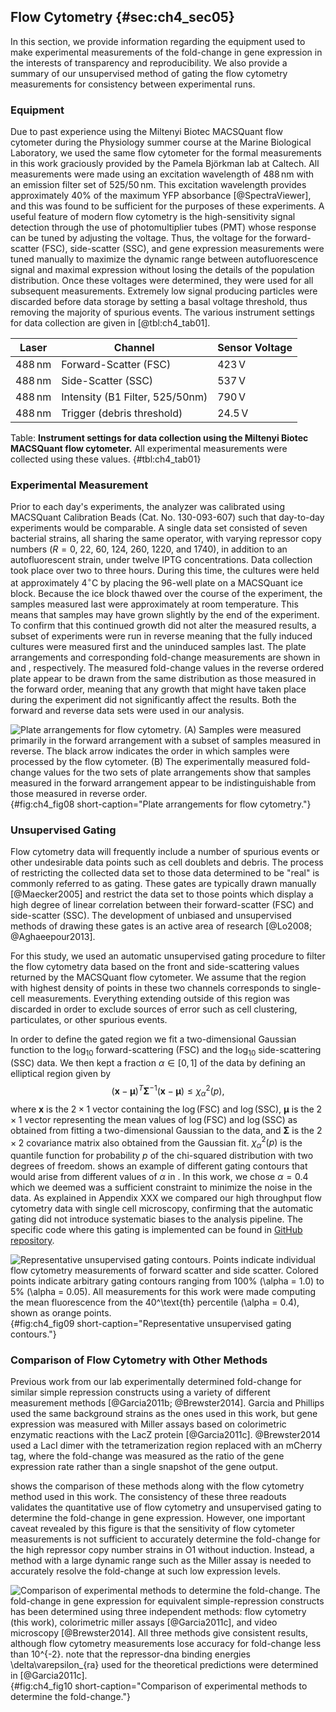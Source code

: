 ## Flow Cytometry {#sec:ch4_sec05}

In this section, we provide information regarding the equipment used to make
experimental measurements of the fold-change in gene expression in the interests
of transparency and reproducibility. We also provide a summary of our
unsupervised method of gating the flow cytometry measurements for consistency
between experimental runs.

### Equipment 

Due to past experience using the Miltenyi Biotec MACSQuant flow cytometer during
the Physiology summer course at the Marine Biological Laboratory, we used the
same flow cytometer for the formal measurements in this work graciously provided
by the Pamela Björkman lab at Caltech. All measurements were made using an
excitation wavelength of $488\,\text{nm}$ with an emission filter set of
525/$50\,\text{nm}$. This excitation wavelength provides approximately 40% of
the maximum YFP absorbance [@SpectraViewer], and this was found to be sufficient
for the purposes of these experiments. A useful feature of modern flow cytometry
is the high-sensitivity signal detection through the use of photomultiplier
tubes (PMT) whose response can be tuned by adjusting the voltage. Thus, the
voltage for the forward-scatter (FSC), side-scatter (SSC), and gene expression
measurements were tuned manually to maximize the dynamic range between
autofluorescence signal and maximal expression without losing the details of the
population distribution. Once these voltages were determined, they were used for
all subsequent measurements. Extremely low signal producing particles were
discarded before data storage by setting a basal voltage threshold, thus
removing the majority of spurious events. The various instrument settings for
data collection are given in [@tbl:ch4_tab01].

| **Laser**        | **Channel**                     | **Sensor Voltage** |
| ---------------- | ------------------------------- | ------------------ |
| $488\,\text{nm}$ | Forward-Scatter (FSC)           | $423\,\text{V}$    |
| $488\,\text{nm}$ | Side-Scatter (SSC)              | $537\,\text{V}$    |
| $488\,\text{nm}$ | Intensity (B1 Filter, 525/50nm) | $790\,\text{V}$    |
| $488\,\text{nm}$ | Trigger (debris threshold)      | $24.5\,\text{V}$   |
Table: **Instrument settings for data collection using the Miltenyi Biotec
MACSQuant flow cytometer.** All experimental measurements were collected using
these values. {#tbl:ch4_tab01}

### Experimental Measurement 

Prior to each day's experiments, the analyzer was calibrated using MACSQuant
Calibration Beads (Cat. No. 130-093-607) such that day-to-day experiments would
be comparable. A single data set consisted of seven bacterial strains, all
sharing the same operator, with varying repressor copy numbers ($R = 0$, 22, 60,
124, 260, 1220, and 1740), in addition to an autofluorescent strain, under
twelve IPTG concentrations. Data collection took place over two to three hours.
During this time, the cultures were held at approximately 4$^\circ$C by placing
the 96-well plate on a MACSQuant ice block. Because the ice block thawed over
the course of the experiment, the samples measured last were approximately at
room temperature. This means that samples may have grown slightly by the end of
the experiment. To confirm that this continued growth did not alter the measured
results, a subset of experiments were run in reverse meaning that the fully
induced cultures were measured first and the uninduced samples last. The plate
arrangements and corresponding fold-change measurements are shown in and ,
respectively. The measured fold-change values in the reverse ordered plate
appear to be drawn from the same distribution as those measured in the forward
order, meaning that any growth that might have taken place during the experiment
did not significantly affect the results. Both the forward and reverse data sets
were used in our analysis.

![**Plate arrangements for flow cytometry.** (A) Samples were measured primarily
in the forward arrangement with a subset of samples measured in reverse. The
black arrow indicates the order in which samples were processed by the flow
cytometer. (B) The experimentally measured fold-change values for the two sets
of plate arrangements show that samples measured in the forward arrangement
appear to be indistinguishable from those measured in reverse
order.](ch4_fig08){#fig:ch4_fig08 short-caption="Plate arrangements for flow
cytometry."}

### Unsupervised Gating 

Flow cytometry data will frequently include a number of spurious events or other
undesirable data points such as cell doublets and debris. The process of
restricting the collected data set to those data determined to be "real" is
commonly referred to as gating. These gates are typically drawn manually
[@Maecker2005] and restrict the data set to those points which display a high
degree of linear correlation between their forward-scatter (FSC) and
side-scatter (SSC). The development of unbiased and unsupervised methods of
drawing these gates is an active area of research [@Lo2008; @Aghaeepour2013].

For this study, we used an automatic unsupervised gating procedure to filter the
flow cytometry data based on the front and side-scattering values returned by
the MACSQuant flow cytometer. We assume that the region with highest density of
points in these two channels corresponds to single-cell measurements. Everything
extending outside of this region was discarded in order to exclude sources of
error such as cell clustering, particulates, or other spurious events.

In order to define the gated region we fit a two-dimensional Gaussian
function to the $\log_{10}$ forward-scattering (FSC) and the $\log_{10}$
side-scattering (SSC) data. We then kept a fraction $\alpha \in [0, 1]$
of the data by defining an elliptical region given by 
$$
\left(\boldsymbol{x} - \boldsymbol{\mu} \right)^T \boldsymbol{\Sigma}^{-1}
\left(\boldsymbol{x} - \boldsymbol{\mu} \right) \leq \chi^2_\alpha(p),
\label{eq:ch4_eq19}
$$
where $\boldsymbol{x}$ is the $2 \times 1$ vector containing the
$\log(\text{FSC})$ and $\log(\text{SSC})$, $\boldsymbol{\mu}$ is the $2 \times
1$ vector representing the mean values of $\log(\text{FSC})$ and
$\log(\text{SSC})$ as obtained from fitting a two-dimensional Gaussian to the
data, and $\boldsymbol{\Sigma}$ is the $2\times 2$ covariance matrix also
obtained from the Gaussian fit. $\chi^2_\alpha(p)$ is the quantile function for
probability $p$ of the chi-squared distribution with two degrees of freedom.
shows an example of different gating contours that would arise from different
values of $\alpha$ in . In this work, we chose $\alpha = 0.4$ which we deemed
was a sufficient constraint to minimize the noise in the data. As explained in
Appendix XXX we compared our high throughput flow cytometry data with single
cell microscopy, confirming that the automatic gating did not introduce
systematic biases to the analysis pipeline. The specific code where this gating
is implemented can be found in [GitHub
repository](https://github.com/RPGroup-PBoC/mwc_induction/blob/master/code/analysis/unsupervised_gating.ipynb).

![**Representative unsupervised gating contours.** Points indicate individual
flow cytometry measurements of forward scatter and side scatter. Colored points
indicate arbitrary gating contours ranging from 100\% ($\alpha = 1.0$) to 5\%
($\alpha = 0.05$). All measurements for this work were made computing the mean
fluorescence from the 40$^\text{th}$ percentile ($\alpha = 0.4$), shown as
orange points.](ch4_fig09){#fig:ch4_fig09 short-caption="Representative
unsupervised gating contours."}

### Comparison of Flow Cytometry with Other Methods 

Previous work from our lab experimentally determined fold-change for similar
simple repression constructs using a variety of different measurement methods
[@Garcia2011b; @Brewster2014]. Garcia and Phillips used the same background
strains as the ones used in this work, but gene expression was measured with
Miller assays based on colorimetric enzymatic reactions with the LacZ protein
[@Garcia2011c]. @Brewster2014 used a LacI dimer with the tetramerization region
replaced with an mCherry tag, where the fold-change was measured as the ratio of
the gene expression rate rather than a single snapshot of the gene output.

shows the comparison of these methods along with the flow cytometry method used
in this work. The consistency of these three readouts validates the quantitative
use of flow cytometry and unsupervised gating to determine the fold-change in
gene expression. However, one important caveat revealed by this figure is that
the sensitivity of flow cytometer measurements is not sufficient to accurately
determine the fold-change for the high repressor copy number strains in O1
without induction. Instead, a method with a large dynamic range such as the
Miller assay is needed to accurately resolve the fold-change at such low
expression levels.

![**Comparison of experimental methods to determine the fold-change.** The
fold-change in gene expression for equivalent simple-repression constructs has
been determined using three independent methods: flow cytometry (this work),
colorimetric miller assays [@Garcia2011c], and video microscopy [@Brewster2014].
All three methods give consistent results, although flow cytometry measurements
lose accuracy for fold-change less than $10^{-2}$. note that the repressor-dna
binding energies $\delta\varepsilon_{ra}$ used for the theoretical predictions
were determined in [@Garcia2011c].](ch4_fig10){#fig:ch4_fig10
short-caption="Comparison of experimental methods to determine the
fold-change."}

